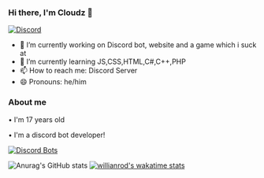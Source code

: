 ### Hi there, I'm Cloudz 👋

[![Discord](https://img.shields.io/discord/805908304161275984?color=%23add8e6&label=Support%20Server&logo=Discord&style=for-the-badge)](https://discord.gg/nWPc3PYhcb)


- 🔭 I’m currently working on Discord bot, website and a game which i suck at
- 🌱 I’m currently learning JS,CSS,HTML,C#,C++,PHP
- 📫 How to reach me: Discord Server
- 😄 Pronouns: he/him


### About me
• I'm 17 years old

• I'm a discord bot developer!

[![Discord Bots](https://top.gg/api/widget/801877469107847240.svg)](https://top.gg/bot/801877469107847240)

![Anurag's GitHub stats](https://github-readme-stats.vercel.app/api?username=Pollenz&count_private=true&theme=tokyonight)
[![willianrod's wakatime stats](https://github-readme-stats.vercel.app/api/wakatime?username=Cloudz)](https://github.com/anuraghazra/github-readme-stats)
